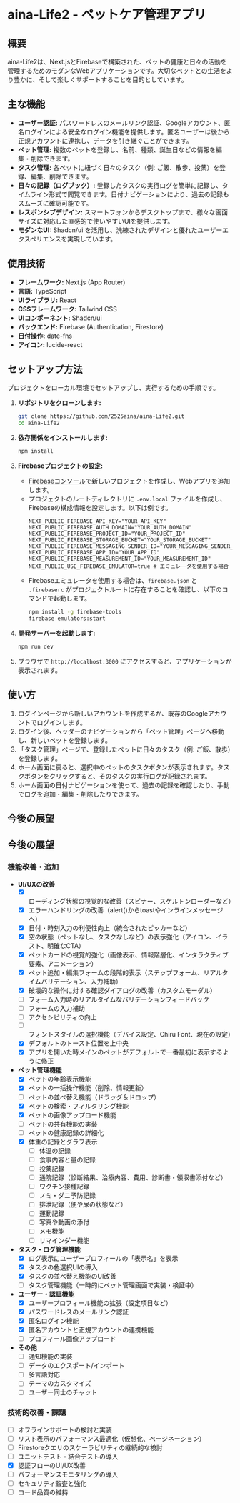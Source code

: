 # aina-Life2 - ペットケア管理アプリ

## 概要

aina-Life2は、Next.jsとFirebaseで構築された、ペットの健康と日々の活動を管理するためのモダンなWebアプリケーションです。大切なペットとの生活をより豊かに、そして楽しくサポートすることを目的としています。

## 主な機能

-   **ユーザー認証:** パスワードレスのメールリンク認証、Googleアカウント、匿名ログインによる安全なログイン機能を提供します。匿名ユーザーは後から正規アカウントに連携し、データを引き継ぐことができます。
-   **ペット管理:** 複数のペットを登録し、名前、種類、誕生日などの情報を編集・削除できます。
-   **タスク管理:** 各ペットに紐づく日々のタスク（例: ご飯、散歩、投薬）を登録、編集、削除できます。
-   **日々の記録（ログブック）:** 登録したタスクの実行ログを簡単に記録し、タイムライン形式で閲覧できます。日付ナビゲーションにより、過去の記録もスムーズに確認可能です。
-   **レスポンシブデザイン:** スマートフォンからデスクトップまで、様々な画面サイズに対応した直感的で使いやすいUIを提供します。
-   **モダンなUI:** Shadcn/ui を活用し、洗練されたデザインと優れたユーザーエクスペリエンスを実現しています。

## 使用技術

-   **フレームワーク:** Next.js (App Router)
-   **言語:** TypeScript
-   **UIライブラリ:** React
-   **CSSフレームワーク:** Tailwind CSS
-   **UIコンポーネント:** Shadcn/ui
-   **バックエンド:** Firebase (Authentication, Firestore)
-   **日付操作:** date-fns
-   **アイコン:** lucide-react

## セットアップ方法

プロジェクトをローカル環境でセットアップし、実行するための手順です。

1.  **リポジトリをクローンします:**
    ```bash
    git clone https://github.com/2525aina/aina-Life2.git
    cd aina-Life2
    ```

2.  **依存関係をインストールします:**
    ```bash
    npm install
    ```

3.  **Firebaseプロジェクトの設定:**
    *   [Firebaseコンソール](https://console.firebase.google.com/)で新しいプロジェクトを作成し、Webアプリを追加します。
    *   プロジェクトのルートディレクトリに `.env.local` ファイルを作成し、Firebaseの構成情報を設定します。以下は例です。
        ```
        NEXT_PUBLIC_FIREBASE_API_KEY="YOUR_API_KEY"
        NEXT_PUBLIC_FIREBASE_AUTH_DOMAIN="YOUR_AUTH_DOMAIN"
        NEXT_PUBLIC_FIREBASE_PROJECT_ID="YOUR_PROJECT_ID"
        NEXT_PUBLIC_FIREBASE_STORAGE_BUCKET="YOUR_STORAGE_BUCKET"
        NEXT_PUBLIC_FIREBASE_MESSAGING_SENDER_ID="YOUR_MESSAGING_SENDER_ID"
        NEXT_PUBLIC_FIREBASE_APP_ID="YOUR_APP_ID"
        NEXT_PUBLIC_FIREBASE_MEASUREMENT_ID="YOUR_MEASUREMENT_ID"
        NEXT_PUBLIC_USE_FIREBASE_EMULATOR=true # エミュレータを使用する場合
        ```
    *   Firebaseエミュレータを使用する場合は、`firebase.json` と `.firebaserc` がプロジェクトルートに存在することを確認し、以下のコマンドで起動します。
        ```bash
        npm install -g firebase-tools
        firebase emulators:start
        ```

4.  **開発サーバーを起動します:**
    ```bash
    npm run dev
    ```

5.  ブラウザで `http://localhost:3000` にアクセスすると、アプリケーションが表示されます。

## 使い方

1.  ログインページから新しいアカウントを作成するか、既存のGoogleアカウントでログインします。
2.  ログイン後、ヘッダーのナビゲーションから「ペット管理」ページへ移動し、新しいペットを登録します。
3.  「タスク管理」ページで、登録したペットに日々のタスク（例: ご飯、散歩）を登録します。
4.  ホーム画面に戻ると、選択中のペットのタスクボタンが表示されます。タスクボタンをクリックすると、そのタスクの実行ログが記録されます。
5.  ホーム画面の日付ナビゲーションを使って、過去の記録を確認したり、手動でログを追加・編集・削除したりできます。

## 今後の展望

## 今後の展望

### 機能改善・追加

*   **UI/UXの改善**
    *   [x] ローディング状態の視覚的な改善（スピナー、スケルトンローダーなど）
    *   [x] エラーハンドリングの改善（alert()からtoastやインラインメッセージへ）
    *   [x] 日付・時刻入力の利便性向上（統合されたピッカーなど）
    *   [x] 空の状態（ペットなし、タスクなしなど）の表示強化（アイコン、イラスト、明確なCTA）
    *   [x] ペットカードの視覚的強化（画像表示、情報階層化、インタラクティブ要素、アニメーション）
    *   [x] ペット追加・編集フォームの段階的表示（ステップフォーム、リアルタイムバリデーション、入力補助）
    *   [x] 破壊的な操作に対する確認ダイアログの改善（カスタムモーダル）
    *   [ ] フォーム入力時のリアルタイムなバリデーションフィードバック
    *   [ ] フォームの入力補助
    *   [ ] アクセシビリティの向上
    *   [ ] フォントスタイルの選択機能（デバイス設定、Chiru Font、現在の設定）
    *   [x] デフォルトのトースト位置を上中央
    *   [x] アプリを開いた時メインのペットがデフォルトで一番最初に表示するように修正

*   **ペット管理機能**
    *   [x] ペットの年齢表示機能
    *   [x] ペットの一括操作機能（削除、情報更新）
    *   [ ] ペットの並べ替え機能（ドラッグ＆ドロップ）
    *   [x] ペットの検索・フィルタリング機能
    *   [x] ペットの画像アップロード機能
    *   [ ] ペットの共有機能の実装
    *   [ ] ペットの健康記録の詳細化
    - [x] 体重の記録とグラフ表示
        *   [ ] 体温の記録
        *   [ ] 食事内容と量の記録
        *   [ ] 投薬記録
        *   [ ] 通院記録（診断結果、治療内容、費用、診断書・領収書添付など）
        *   [ ] ワクチン接種記録
        *   [ ] ノミ・ダニ予防記録
        *   [ ] 排泄記録（便や尿の状態など）
        *   [ ] 運動記録
        *   [ ] 写真や動画の添付
        *   [ ] メモ機能
        *   [ ] リマインダー機能

*   **タスク・ログ管理機能**
    *   [x] ログ表示にユーザープロフィールの「表示名」を表示
    *   [x] タスクの色選択UIの導入
    *   [x] タスクの並べ替え機能のUI改善
    *   [ ] タスク管理機能（一時的にペット管理画面で実装・検証中）

*   **ユーザー・認証機能**
    *   [x] ユーザープロフィール機能の拡張（設定項目など）
    *   [x] パスワードレスのメールリンク認証
    *   [x] 匿名ログイン機能
    *   [x] 匿名アカウントと正規アカウントの連携機能
    *   [ ] プロフィール画像アップロード

*   **その他**
    *   [ ] 通知機能の実装
    *   [ ] データのエクスポート/インポート
    *   [ ] 多言語対応
    *   [ ] テーマのカスタマイズ
    *   [ ] ユーザー同士のチャット

### 技術的改善・課題

*   [ ] オフラインサポートの検討と実装
*   [ ] リスト表示のパフォーマンス最適化（仮想化、ページネーション）
*   [ ] Firestoreクエリのスケーラビリティの継続的な検討
*   [ ] ユニットテスト・結合テストの導入
*   [x] 認証フローのUI/UX改善
*   [ ] パフォーマンスモニタリングの導入
*   [ ] セキュリティ監査と強化
*   [ ] コード品質の維持